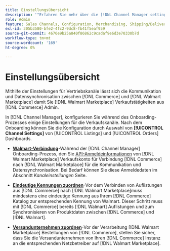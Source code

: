```yaml
---
title: Einstellungsübersicht
description: '"Erfahren Sie mehr über die [!DNL Channel Manager settings] zur Konfiguration der Authentifizierung und zur Zuordnung von Produktkatalogattributen und Versandunternehmen, die für die Koordinierung der Verkaufsvorgänge zwischen [!DNL Commerce] und [!DNL Walmart Marketplace].'''
role: Admin
feature: Sales Channels, Configuration, Merchandising, Shipping/Delivery
exl-id: 305b3580-bfe2-4fc2-9dc8-fb41f5eaf959
source-git-commit: 4670e9b25a840f86862c9cadaf9e6d3e70330b7d
workflow-type: tm+mt
source-wordcount: '169'
ht-degree: 0%

---
```



# Einstellungsübersicht

Mithilfe der Einstellungen für Vertriebskanäle lässt sich die Kommunikation und Datensynchronisation zwischen [!DNL Commerce] und [!DNL Walmart Marketplace] damit Sie [!DNL Walmart Marketplace] Verkaufstätigkeiten aus [!DNL Commerce] Admin.

In [!DNL Channel Manager], konfigurieren Sie während des Onboarding-Prozesses einige Einstellungen für die Verkaufskanäle. Nach dem Onboarding können Sie die Konfiguration durch Auswahl von **[!UICONTROL Channel Settings]** von [!UICONTROL Listings] und [!UICONTROL Orders] Dashboards.

* **[Walmart-Verbindung](manage-wmt-connection.md)**-Während der [!DNL Channel Manager] Onboarding-Prozess, den Sie [API-Anmeldeinformationen](walmart-requirements.md#generate-a-walmart-marketplace-production-api-key) von [!DNL Walmart Marketplace] Verkaufskonto für Verbindung [!DNL Commerce] nach [!DNL Walmart Marketplace] für die Kommunikation und Datensynchronisation. Bei Bedarf können Sie diese Anmeldedaten im Abschnitt *Kanaleinstellungen* Seite.

* **[Eindeutige Kennungen zuordnen](map-catalog-attributes.md)**-Vor dem Verbinden von Auflistungen aus [!DNL Commerce] nach [!DNL Walmart Marketplace]muss mindestens eine eindeutige Kennung aus Ihrem [!DNL Commerce] Katalog zur entsprechenden Kennung von Walmart. Dieser Schritt muss mit [!DNL Commerce] bereits [!DNL Walmart] Auflistungen und zum Synchronisieren von Produktdaten zwischen [!DNL Commerce] und [!DNL Walmart].

* **[Versandunternehmen zuordnen](map-shipping-carriers.md)**-Vor der Verarbeitung [!DNL Walmart Marketplace] Bestellungen von [!DNL Commerce], stellen Sie sicher, dass Sie die Versandunternehmen von Ihren [!DNL Commerce] Instanz an die entsprechenden Netzbetreiber auf [!DNL Walmart Marketplace].
